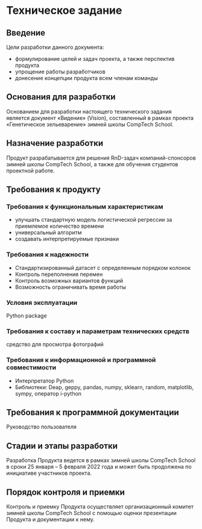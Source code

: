 # Техническое задание

## Введение

Цели разработки данного документа:

* формулирование целей и задач проекта, а также перспектив продукта
* упрощение работы разработчиков
* донесение концепции продукта всем членам команды

## Основания для разработки
Основанием для разработки настоящего технического задания является документ «Видение» (Vision), составленный в рамках проекта «Генетическое зельеварение» зимней школы CompTech School.

## Назначение разработки
Продукт разрабатывается для решения RnD-задач компаний-спонсоров зимней школы CompTech School, а также для обучения студентов проектной работе.

## Требования к продукту
### Требования к функциональным характеристикам

* улучшать стандартную модель логистической регрессии за приемлемое количество времени
* универсальный алгоритм
* создавать интерпретируемые признаки

### Требования к надежности

* Стандартизированный датасет с определенным порядком колонок
* Контроль переполнения перемен
* Контроль возможных вариантов функций
* Возможность ограничивать время работы

### Условия эксплуатации
Python package

### Требования к составу и параметрам технических средств
средство для просмотра фотографий

### Требования к информационной и программной совместимости

* Интерпретатор Python
* Библиотеки: Deap, geppy, pandas, numpy, sklearn, random, matplotlib, sympy, оператор i-python

## Требования к программной документации
Руководство пользователя

## Стадии и этапы разработки
Разработка Продукта ведется в рамках зимней школы CompTech School в сроки 25 января – 5 февраля 2022 года и может быть продолжена по инициативе участников проекта.

## Порядок контроля и приемки
Контроль и приемку Продукта осуществляет организационный комитет зимней школы CompTech School с помощью оценки презентации Продукта и документации к нему.
